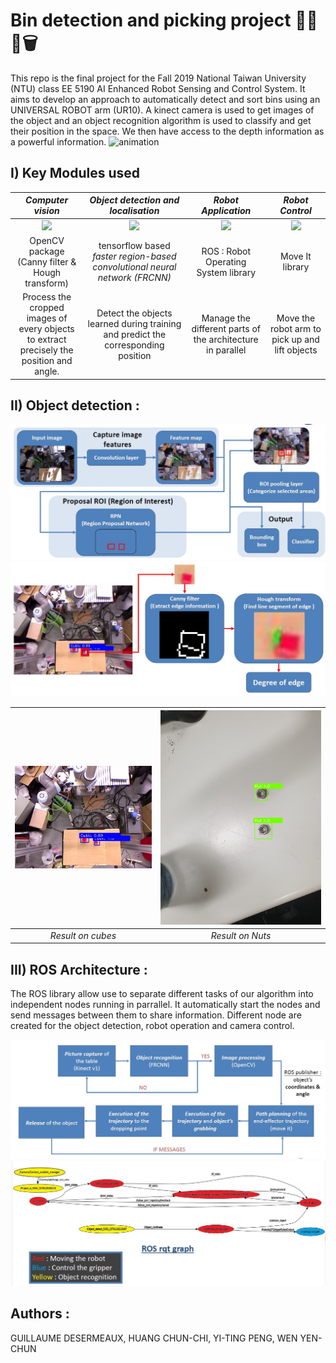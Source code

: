 **Bin detection and picking project** 🤖🦾🚮🗑️
======
This repo is the final project for the Fall 2019 National Taiwan University (NTU) class EE 5190 AI Enhanced Robot Sensing and
Control System. It aims to develop an approach to automatically detect and sort bins using an UNIVERSAL
ROBOT arm (UR10). A kinect camera is used to get images of the object and an object recognition algorithm is used to classify and get their position in the space.
We then have access to the depth information as a powerful information.
![animation](./images/animation.gif)

## I) Key Modules used

|                                       *Computer vision*                                       |                                                                *Object detection and localisation*                                                                 |                       *Robot Application*                       |                                 *Robot Control*                                  |
|:---------------------------------------------------------------------------------------------:|:------------------------------------------------------------------------------------------------------------------------------------------------------------------:|:---------------------------------------------------------------:|:--------------------------------------------------------------------------------:|
|    <img src="https://opencv.org/wp-content/uploads/2019/02/opencv-logo-1.png" width="100">    | <img src="https://www.gstatic.com/devrel-devsite/prod/v89c3b644dadab0c1b29fcdfaa83db3f3db74c1887a83ba5a78318ee59aec3871/tensorflow/images/lockup.svg" width="150"> | <img src="https://www.ros.org/imgs/logo-white.png" width="150"> | <img src="https://moveit.ros.org/assets/logo/moveit_logo-white.png" width="150"> |
|                        OpenCV package (Canny filter & Hough transform)                        |                                            tensorflow based *faster region-based convolutional neural network (FRCNN)*                                             |              ROS : Robot Operating System library               |                                 Move It library                                  | 
| Process the cropped images of every objects<br/> to extract precisely the position and angle. |                                         Detect the objects learned during training and predict the corresponding position                                          |   Manage the different parts of the architecture in parallel    |                  Move the robot arm to pick up and lift objects                  | 

## II) Object detection :
![](./images/frcnn.JPG) 
![](./images/opencv.JPG) 

|  ![](./images/result.jpg)   | ![](./images/20191111_162053.png) | 
|:---------------------------:|:---------------------------------:| 
|      *Result on cubes*      |         *Result on Nuts*          |


## III) ROS Architecture :

The ROS library allow use to separate different tasks of our algorithm into independent nodes running in parrallel.
It automatically start the nodes and send messages between them to share information. Different node are created for the object detection, robot operation and camera control.  

![](./images/flow_chart.JPG) 
![](./images/rosgraph3.JPG) 

## Authors :
GUILLAUME DESERMEAUX, HUANG CHUN-CHI, YI-TING PENG, WEN YEN-CHUN
